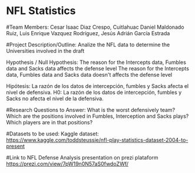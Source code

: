 # NFL Statistics
#Team Members: 
Cesar Isaac Diaz Crespo, Cuitlahuac Daniel Maldonado Ruiz, Luis Enrique Vazquez Rodríguez, Jesús Adrián García Estrada

#Project Description/Outline:
Analize the NFL data to determine the Universities involved in the draft

Hypothesis / Null Hypothesis:
The reason for the Intercepts data, Fumbles data and Sacks data affects the defense level
The reason for the Intercepts data, Fumbles data and Sacks data doesn't affects the defense level

Hipótesis: La razón de los datos de intercepción, fumbles y Sacks afecta el nivel de defensiva.
H0: La razón de los datos de intercepción, fumbles y Sacks no afecta el nivel de la defensiva.

#Research Questions to Answer:
What is the worst defensively team?
Which are the positions involved in Fumbles, Interception and Sacks plays?
Which players are in that positions?

#Datasets to be used: Kaggle dataset:
https://www.kaggle.com/toddsteussie/nfl-play-statistics-dataset-2004-to-present

#Link to NFL Defense Analysis presentation on prezi plataform
https://prezi.com/view/7pW19n0N57aS0fwdoZWf/

